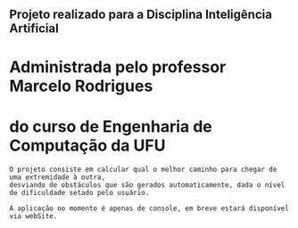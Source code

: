 ## Projeto realizado para a Disciplina Inteligência Artificial
# Administrada pelo professor Marcelo Rodrigues
# do curso de Engenharia de Computação da UFU

    O projeto consiste em calcular qual o melhor caminho para chegar de uma extremidade à outra,
    desviando de obstáculos que são gerados automaticamente, dada o nível de dificuldade setado pelo usuário.

    A aplicação no momento é apenas de console, em breve estará disponível via webSite.

